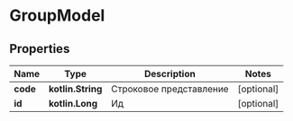 
# GroupModel

## Properties
Name | Type | Description | Notes
------------ | ------------- | ------------- | -------------
**code** | **kotlin.String** | Строковое представление |  [optional]
**id** | **kotlin.Long** | Ид |  [optional]



